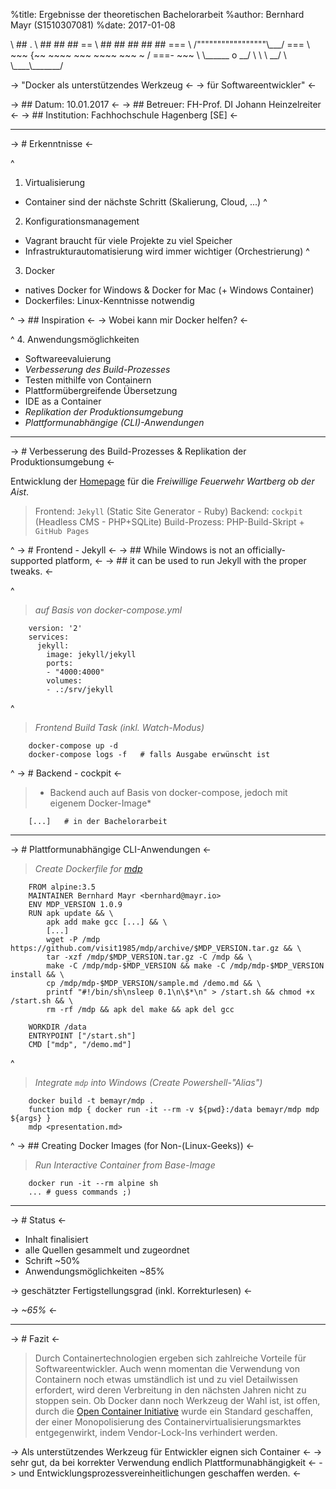 %title: Ergebnisse der theoretischen Bachelorarbeit
%author: Bernhard Mayr (S1510307081)
%date: 2017-01-08



\                                         ##         .
\                                   ## ## ##        ==
\                                ## ## ## ## ##    ===
\                            /"""""""""""""""""\\\_\_\_/ ===
\                       ~~~ {~~ ~~~~ ~~~ ~~~~ ~~~ ~ /  ===- ~~~
\                            \\\_\_\_\_\_\_ o           \_\_/
\                              \\    \\         \_\_/
\                               \\\_\_\_\_\\\_\_\_\_\_\_\_/


-> "Docker als unterstützendes Werkzeug <-
-> für Softwareentwickler" <-



-> ## Datum: 10.01.2017 <-
-> ## Betreuer: FH-Prof. DI Johann Heinzelreiter <-
-> ## Institution: Fachhochschule Hagenberg [SE] <-

--------------------------------------------------

-> # Erkenntnisse <-

^
1. Virtualisierung
  - Container sind der nächste Schritt (Skalierung, Cloud, ...)
^
2. Konfigurationsmanagement
  - Vagrant braucht für viele Projekte zu viel Speicher
  - Infrastrukturautomatisierung wird immer wichtiger (Orchestrierung)
^
3. Docker
  - natives Docker for Windows & Docker for Mac (+ Windows Container)
  - Dockerfiles: Linux-Kenntnisse notwendig

^
-> ## Inspiration <-
-> Wobei kann mir Docker helfen? <-

^
4. Anwendungsmöglichkeiten
  - Softwareevaluierung
  - *Verbesserung des Build-Prozesses*
  - Testen mithilfe von Containern
  - Plattformübergreifende Übersetzung
  - IDE as a Container
  - *Replikation der Produktionsumgebung*
  - *Plattformunabhängige (CLI)-Anwendungen*

--------------------------------------------------

-> # Verbesserung des Build-Prozesses & Replikation der Produktionsumgebung <-


Entwicklung der [Homepage](http://ff-wartberg.mayr.io/) für die *Freiwillige Feuerwehr Wartberg ob der Aist*.
> Frontend: `Jekyll` (Static Site Generator - Ruby)
> Backend: `cockpit` (Headless CMS - PHP+SQLite)
> Build-Prozess: PHP-Build-Skript + `GitHub Pages`


^
-> # Frontend - Jekyll <-
-> ## While Windows is not an officially-supported platform, <-
-> ## it can be used to run Jekyll with the proper tweaks. <-

^
> *auf Basis von docker-compose.yml*
~~~
    version: '2' 
    services: 
      jekyll: 
        image: jekyll/jekyll 
        ports: 
        - "4000:4000" 
        volumes: 
        - .:/srv/jekyll
~~~


^
> *Frontend Build Task (inkl. Watch-Modus)*
~~~
    docker-compose up -d
    docker-compose logs -f   # falls Ausgabe erwünscht ist
~~~


^
-> # Backend - cockpit <-
> * Backend auch auf Basis von docker-compose, jedoch mit eigenem Docker-Image*
~~~
    [...]   # in der Bachelorarbeit
~~~

--------------------------------------------------

-> # Plattformunabhängige CLI-Anwendungen <-

> *Create Dockerfile for [mdp](https://github.com/visit1985/mdp)*
~~~
    FROM alpine:3.5
    MAINTAINER Bernhard Mayr <bernhard@mayr.io>
    ENV MDP_VERSION 1.0.9
    RUN apk update && \
        apk add make gcc [...] && \
        [...]
        wget -P /mdp https://github.com/visit1985/mdp/archive/$MDP_VERSION.tar.gz && \
        tar -xzf /mdp/$MDP_VERSION.tar.gz -C /mdp && \
        make -C /mdp/mdp-$MDP_VERSION && make -C /mdp/mdp-$MDP_VERSION install && \
        cp /mdp/mdp-$MDP_VERSION/sample.md /demo.md && \
        printf "#!/bin/sh\nsleep 0.1\n\$*\n" > /start.sh && chmod +x /start.sh && \
        rm -rf /mdp && apk del make && apk del gcc
    
    WORKDIR /data
    ENTRYPOINT ["/start.sh"]
    CMD ["mdp", "/demo.md"]
~~~


^
> *Integrate `mdp` into Windows (Create Powershell-"Alias")*
~~~
    docker build -t bemayr/mdp .
    function mdp { docker run -it --rm -v ${pwd}:/data bemayr/mdp mdp ${args} }
    mdp <presentation.md>
~~~



^
-> ## Creating Docker Images (for Non-(Linux-Geeks)) <-

> *Run Interactive Container from Base-Image*
~~~
    docker run -it --rm alpine sh
    ... # guess commands ;)
~~~

--------------------------------------------------

-> # Status <-

- Inhalt finalisiert
- alle Quellen gesammelt und zugeordnet
- Schrift ~50%
- Anwendungsmöglichkeiten ~85%



-> geschätzter Fertigstellungsgrad (inkl. Korrekturlesen) <-

-> *~65%* <-

--------------------------------------------------

-> # Fazit <-

> Durch Containertechnologien ergeben sich zahlreiche Vorteile
> für Softwareentwickler.
> Auch wenn momentan die Verwendung von Containern noch etwas
> umständlich ist und zu viel Detailwissen erfordert, wird deren
> Verbreitung in den nächsten Jahren nicht zu stoppen sein.
> Ob Docker dann noch Werkzeug der Wahl ist, ist offen, durch die
> [Open Container Initiative](https://www.opencontainers.org/) wurde ein Standard geschaffen,
> der einer Monopolisierung des Containervirtualisierungsmarktes
> entgegenwirkt, indem Vendor-Lock-Ins verhindert werden.



-> Als unterstützendes Werkzeug für Entwickler eignen sich Container <-
-> sehr gut, da bei korrekter Verwendung endlich Plattformunabhängigkeit <-
-> und Entwicklungsprozessvereinheitlichungen geschaffen werden. <-
